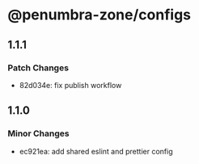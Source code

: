 # @penumbra-zone/configs

## 1.1.1

### Patch Changes

- 82d034e: fix publish workflow

## 1.1.0

### Minor Changes

- ec921ea: add shared eslint and prettier config
